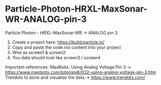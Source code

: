 # Particle-Photon-HRXL-MaxSonar-WR-ANALOG-pin-3
Particle Photon - HRXL-MaxSonar-WR -> ANALOG pin 3

1) Create a project here: https://build.particle.io/
2) Copy and paste the code.ino content into your project
3) Wire as screen1 & screen2
4) You data should look like screen3 / screen4

Important references:
MaxBotix: Using Analog Voltage Pin 3 -> https://www.maxbotix.com/tutorials6/032-using-analog-voltage-pin-3.htm
Trendots to store and visualize the data -> https://www.trendots.com/
